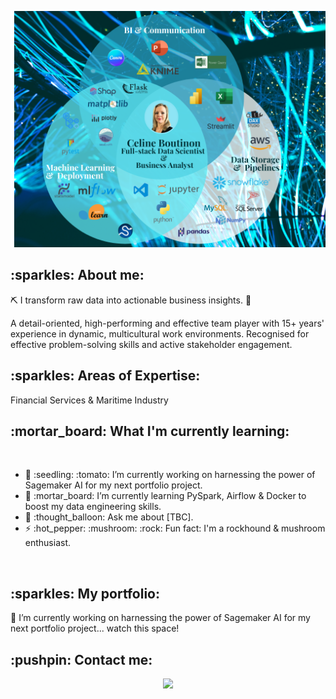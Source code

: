  <p><img src="images/my_venn.png" alt="alt README header"></p>



 <h2 align="left">:sparkles: About me: </h2>

:pick: I transform raw data into actionable business insights. :gem:

A detail-oriented, high-performing and effective team player with 15+ years'
experience in dynamic, multicultural work environments. Recognised for effective
problem-solving skills and active stakeholder engagement.

 <h2 align="left">:sparkles: Areas of Expertise: </h2>
Financial Services & Maritime Industry


<h2 align="left"> :mortar_board: What I'm currently learning:</h2>
<br>
<ul>
<li>🔭 :seedling: :tomato: I’m currently working on harnessing the power of Sagemaker AI for my next portfolio project.</li>
<li>🌱 :mortar_board: I’m currently learning PySpark, Airflow & Docker to boost my data engineering skills.</li>
<li>💬 :thought_balloon: Ask me about [TBC].</li>
<li>⚡ :hot_pepper: :mushroom: :rock: Fun fact: I'm a rockhound & mushroom enthusiast.</li>
</ul>
<br>

<h2 align="left"> :sparkles: My portfolio:</h2>



:tomato: I’m currently working on harnessing the power of Sagemaker AI for my next portfolio project... watch this space!



<h2 align="left"> :pushpin: Contact me:</h2>
<p align="center">
  <a href="https://www.linkedin.com/in/celineboutinon/?locale=en_US"><img src="https://img.shields.io/badge/linkedin-#0077B5.svg?&amp;style=for-the-badge&amp;logo=linkedin&amp;logoColor=white"></a>
  </p>
























